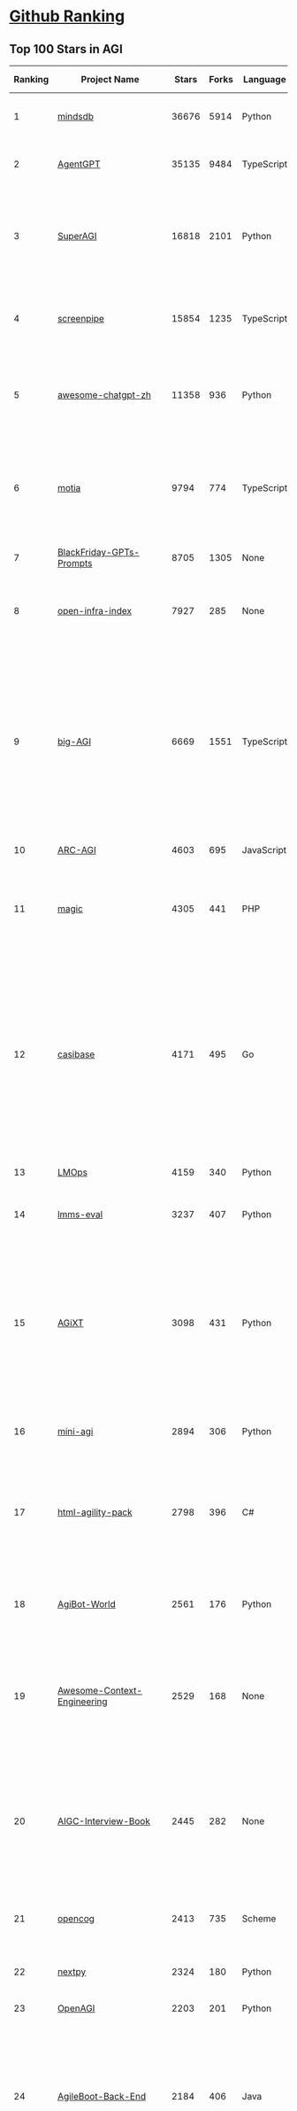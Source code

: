 [Github Ranking](../README.md)
==========

## Top 100 Stars in AGI

| Ranking | Project Name | Stars | Forks | Language | Open Issues | Description | Last Commit |
| ------- | ------------ | ----- | ----- | -------- | ----------- | ----------- | ----------- |
| 1 | [mindsdb](https://github.com/mindsdb/mindsdb) | 36676 | 5914 | Python | 58 | Federated query engine for AI - The only MCP Server you'll ever need | 2025-10-29T22:23:16Z |
| 2 | [AgentGPT](https://github.com/reworkd/AgentGPT) | 35135 | 9484 | TypeScript | 130 | 🤖 Assemble, configure, and deploy autonomous AI Agents in your browser. | 2025-04-29T01:19:32Z |
| 3 | [SuperAGI](https://github.com/TransformerOptimus/SuperAGI) | 16818 | 2101 | Python | 147 | <⚡️> SuperAGI - A dev-first open source autonomous AI agent framework. Enabling developers to build, manage & run useful autonomous agents quickly and reliably. | 2025-01-22T22:14:07Z |
| 4 | [screenpipe](https://github.com/mediar-ai/screenpipe) | 15854 | 1235 | TypeScript | 192 | AI app store powered by 24/7 desktop history.  open source \| 100% local \| dev friendly \| 24/7 screen, mic recording | 2025-09-01T20:21:42Z |
| 5 | [awesome-chatgpt-zh](https://github.com/EmbraceAGI/awesome-chatgpt-zh) | 11358 | 936 | Python | 0 | ChatGPT 中文指南🔥，ChatGPT 中文调教指南，指令指南，应用开发指南，精选资源清单，更好的使用 chatGPT 让你的生产力 up up up! 🚀 | 2024-11-05T10:24:21Z |
| 6 | [motia](https://github.com/MotiaDev/motia) | 9794 | 774 | TypeScript | 46 | Multi-Language Backend Framework that unifies APIs, background jobs, workflows, and AI Agents into a single core primitive with built-in observability and state management. | 2025-10-29T22:50:36Z |
| 7 | [BlackFriday-GPTs-Prompts](https://github.com/friuns2/BlackFriday-GPTs-Prompts) | 8705 | 1305 | None | 150 | List of free GPTs that doesn't require plus subscription  | 2024-11-08T11:03:14Z |
| 8 | [open-infra-index](https://github.com/deepseek-ai/open-infra-index) | 7927 | 285 | None | 0 | Production-tested AI infrastructure tools for efficient AGI development and community-driven innovation | 2025-05-15T02:00:43Z |
| 9 | [big-AGI](https://github.com/enricoros/big-AGI) | 6669 | 1551 | TypeScript | 246 | AI suite powered by state-of-the-art models and providing advanced AI/AGI functions. Includes AI personas, AGI functions, world-class Beam multi-model chats, text-to-image, voice, response streaming, code highlighting and execution, PDF import, presets for developers, much more. Deploy on-prem or in the cloud. | 2025-10-29T22:53:48Z |
| 10 | [ARC-AGI](https://github.com/fchollet/ARC-AGI) | 4603 | 695 | JavaScript | 26 | The Abstraction and Reasoning Corpus | 2025-04-04T21:28:40Z |
| 11 | [magic](https://github.com/dtyq/magic) | 4305 | 441 | PHP | 27 | Super Magic. The first open-source all-in-one AI productivity platform (Generalist AI Agent + Workflow Engine + IM + Online collaborative office system) | 2025-10-24T09:42:09Z |
| 12 | [casibase](https://github.com/casibase/casibase) | 4171 | 495 | Go | 49 | ⚡️AI Cloud OS: Open-source enterprise-level AI knowledge base and MCP (model-context-protocol)/A2A (agent-to-agent) management platform with admin UI, user management and Single-Sign-On⚡️, supports ChatGPT, Claude, Llama, Ollama, HuggingFace, etc., chat bot demo: https://ai.casibase.com, admin UI demo: https://ai-admin.casibase.com | 2025-10-30T01:45:29Z |
| 13 | [LMOps](https://github.com/microsoft/LMOps) | 4159 | 340 | Python | 62 | General technology for enabling AI capabilities w/ LLMs and MLLMs | 2025-06-30T11:40:51Z |
| 14 | [lmms-eval](https://github.com/EvolvingLMMs-Lab/lmms-eval) | 3237 | 407 | Python | 271 | One-for-All Multimodal Evaluation Toolkit Across Text, Image, Video, and Audio Tasks | 2025-10-29T14:35:05Z |
| 15 | [AGiXT](https://github.com/Josh-XT/AGiXT) | 3098 | 431 | Python | 1 | AGiXT is a dynamic AI Agent Automation Platform that seamlessly orchestrates instruction management and complex task execution across diverse AI providers. Combining adaptive memory, smart features, and a versatile plugin system, AGiXT delivers efficient and comprehensive AI solutions. | 2025-10-30T03:33:26Z |
| 16 | [mini-agi](https://github.com/muellerberndt/mini-agi) | 2894 | 306 | Python | 10 | MiniAGI is a simple general-purpose AI agent based on the OpenAI API. | 2023-06-14T05:47:59Z |
| 17 | [html-agility-pack](https://github.com/zzzprojects/html-agility-pack) | 2798 | 396 | C# | 79 | Html Agility Pack (HAP) is a free and open-source HTML parser written in C# to read/write DOM and supports plain XPATH or XSLT. It is a .NET code library that allows you to parse "out of the web" HTML files. | 2025-10-15T15:02:44Z |
| 18 | [AgiBot-World](https://github.com/OpenDriveLab/AgiBot-World) | 2561 | 176 | Python | 28 | [IROS 2025 Award Finalist] The Large-scale Manipulation Platform for Scalable and Intelligent Embodied Systems | 2025-10-27T06:22:13Z |
| 19 | [Awesome-Context-Engineering](https://github.com/Meirtz/Awesome-Context-Engineering) | 2529 | 168 | None | 9 |  🔥 Comprehensive survey on Context Engineering: from prompt engineering to production-grade AI systems. hundreds of papers, frameworks, and  implementation guides for LLMs and AI agents. | 2025-08-05T09:28:45Z |
| 20 | [AIGC-Interview-Book](https://github.com/WeThinkIn/AIGC-Interview-Book) | 2445 | 282 | None | 0 | 【三年面试五年模拟】AIGC算法工程师面试秘籍。涵盖AIGC、传统深度学习、自动驾驶、AI Agent、机器学习、计算机视觉、自然语言处理、强化学习、具身智能、元宇宙、AGI等AI行业面试笔试干货经验与核心知识。 | 2025-10-27T15:22:04Z |
| 21 | [opencog](https://github.com/opencog/opencog) | 2413 | 735 | Scheme | 54 | A framework for integrated Artificial Intelligence & Artificial General Intelligence (AGI) | 2025-08-26T11:35:50Z |
| 22 | [nextpy](https://github.com/dot-agent/nextpy) | 2324 | 180 | Python | 14 | 🤖Self-Modifying Framework from the Future 🔮 World's First AMS | 2024-05-01T09:46:55Z |
| 23 | [OpenAGI](https://github.com/agiresearch/OpenAGI) | 2203 | 201 | Python | 7 | OpenAGI: When LLM Meets Domain Experts | 2024-11-28T15:48:29Z |
| 24 | [AgileBoot-Back-End](https://github.com/valarchie/AgileBoot-Back-End) | 2184 | 406 | Java | 14 | 🔥   规范易于二开的全栈基础快速开发脚手架。🔥  采用Springboot + Vue 3 + Typescript + Mybatis Plus + Redis + 更面向对象的业务建模 + 面向生产的项目（非玩具项目）。你的 ⭐️ Star ⭐️，是作者更新的动力！ 欢迎小伙伴PR，一起构建一个规范的全栈项目~😆 | 2025-06-04T12:26:42Z |
| 25 | [AgileLite](https://github.com/davebs/AgileLite) | 2078 | 83 | None | 2 | Agile software development without all the burnout. | 2019-11-29T17:59:51Z |
| 26 | [FindTheChatGPTer](https://github.com/chenking2020/FindTheChatGPTer) | 2025 | 201 | None | 8 | ChatGPT爆火，开启了通往AGI的关键一步，本项目旨在汇总那些ChatGPT的开源平替们，包括文本大模型、多模态大模型等，为大家提供一些便利 | 2023-08-14T07:18:09Z |
| 27 | [agibot_x1_infer](https://github.com/AgibotTech/agibot_x1_infer) | 1743 | 533 | C++ | 18 | The inference module for AgiBot X1. | 2025-04-03T01:40:16Z |
| 28 | [agibot_x1_train](https://github.com/AgibotTech/agibot_x1_train) | 1598 | 500 | Python | 6 | The reinforcement learning training code for AgiBot X1. | 2024-10-23T04:00:36Z |
| 29 | [AgileConfig](https://github.com/dotnetcore/AgileConfig) | 1583 | 315 | C# | 32 | 基于.NET Core开发的轻量级分布式配置中心 / .NET  Core lightweight configuration server | 2025-10-20T18:06:08Z |
| 30 | [awesome-deep-rl](https://github.com/tigerneil/awesome-deep-rl) | 1481 | 221 | HTML | 0 | For deep RL and the future of AI.  | 2024-03-01T08:20:45Z |
| 31 | [vue-agile](https://github.com/lukaszflorczak/vue-agile) | 1476 | 162 | JavaScript | 42 | 🎠 A carousel component for Vue.js | 2023-01-07T15:45:31Z |
| 32 | [awesome-agile](https://github.com/lorabv/awesome-agile) | 1437 | 194 | None | 6 | Awesome List of resources on Agile Software Development. | 2024-08-10T05:59:46Z |
| 33 | [LocalAGI](https://github.com/mudler/LocalAGI) | 1271 | 186 | Go | 34 | LocalAGI is a powerful, self-hostable AI Agent platform designed for maximum privacy and flexibility. A complete drop-in replacement for OpenAI's Responses APIs with advanced agentic capabilities. No clouds.  Local AI that works on consumer-grade hardware (CPU and GPU). | 2025-10-28T17:48:23Z |
| 34 | [mp3agic](https://github.com/mpatric/mp3agic) | 1232 | 309 | Java | 53 | A java library for reading mp3 files and reading / manipulating the ID3 tags (ID3v1 and ID3v2.2 through ID3v2.4). | 2024-06-13T11:17:28Z |
| 35 | [KwaiAgents](https://github.com/KwaiKEG/KwaiAgents) | 1189 | 117 | Python | 11 | A generalized information-seeking agent system with Large Language Models (LLMs). | 2024-06-19T13:29:39Z |
| 36 | [GPT-Agent](https://github.com/SamurAIGPT/GPT-Agent) | 1186 | 114 | JavaScript | 7 | 🚀 Introducing 🐪 CAMEL: a game-changing role-playing approach for LLMs and auto-agents like BabyAGI & AutoGPT! Watch two agents 🤝 collaborate and solve tasks together, unlocking endless possibilities in #ConversationalAI, 🎮 gaming, 📚 education, and more! 🔥 | 2023-05-02T17:38:19Z |
| 37 | [hello-ai](https://github.com/xxxily/hello-ai) | 1185 | 112 | JavaScript | 0 | It's not AI that takes away your job, but the people who master the use of AI tools. The most deadly attack is a dimension-reducing strike: destroying you has nothing to do with you - from "The Three-Body Problem".         中文说明： 抢走你工作的不是AI，而是掌握使用AI工具的人。 降维打击最为致命：毁灭你，与你何干《三体》 | 2025-02-24T09:01:54Z |
| 38 | [sre](https://github.com/SmythOS/sre) | 1149 | 180 | TypeScript | 4 | The SmythOS Runtime Environment (SRE) is an open-source, cloud-native runtime for agentic AI. Secure, modular, and production-ready, it lets developers build, run, and manage intelligent agents across local, cloud, and edge environments. | 2025-10-29T16:45:16Z |
| 39 | [youCanCodeAGif](https://github.com/1-Sisyphe/youCanCodeAGif) | 1110 | 42 | Python | 1 | Can you make an High Quality Gif from A to Z only by coding? Yes. Do you want to, though? | 2018-07-15T01:06:34Z |
| 40 | [agi](https://github.com/google/agi) | 1033 | 156 | Go | 53 | Android GPU Inspector | 2025-05-19T20:22:00Z |
| 41 | [DeepWism-R2](https://github.com/DeepWism/DeepWism-R2) | 1019 | 154 | None | 0 | DeepWism R2 is a next-generation AGI system built on the T3CEDS framework (Thin-Thick-Thin Crowd Entropy Dynamics System), which redefines intelligence as a process of entropy reduction rather than attention modeling. | 2025-06-27T03:20:06Z |
| 42 | [agibot_x1_hardware](https://github.com/AgibotTech/agibot_x1_hardware) | 990 | 320 | None | 7 | The hardware design for AgiBot X1. | 2025-04-18T07:28:45Z |
| 43 | [AgentK](https://github.com/mikekelly/AgentK) | 964 | 148 | Python | 12 | An autoagentic AGI that is self-evolving and modular. | 2024-09-04T07:53:48Z |
| 44 | [GenAI_LLM_timeline](https://github.com/hollobit/GenAI_LLM_timeline) | 955 | 58 | None | 4 | ChatGPT, GenerativeAI and LLMs Timeline | 2024-05-19T23:57:02Z |
| 45 | [Teenage-AGI](https://github.com/seanpixel/Teenage-AGI) | 914 | 117 | Python | 9 | None | 2023-05-03T10:16:19Z |
| 46 | [AgileRL](https://github.com/AgileRL/AgileRL) | 837 | 66 | Python | 8 | Streamlining reinforcement learning with RLOps. State-of-the-art RL algorithms and tools, with 10x faster training through evolutionary hyperparameter optimization. | 2025-10-29T22:21:46Z |
| 47 | [aigne-framework](https://github.com/AIGNE-io/aigne-framework) | 835 | 758 | TypeScript | 8 | The functional, composable, and typescript-first AI Agent framework for real-world LLM Apps. | 2025-10-29T08:23:53Z |
| 48 | [Magick](https://github.com/Oneirocom/Magick) | 821 | 132 | TypeScript | 15 | Magick is a cutting-edge toolkit for a new kind of AI builder. Make Magick with us! | 2025-06-24T18:36:14Z |
| 49 | [babyagi-asi](https://github.com/oliveirabruno01/babyagi-asi) | 801 | 92 | Python | 6 | BabyAGI: an Autonomous and Self-Improving agent, or BASI | 2023-06-02T22:15:42Z |
| 50 | [agile-admin](https://github.com/gmingchen/agile-admin) | 768 | 172 | Vue | 0 | agile-admin vue3-element-plus-admin vue3.0 ts typescript element-plus vue-cli vue-router i18n vuex composition-api class-style vite pinia webpack  管理端 后台管理 admin模版框架 后端权限控制 动态加载路由 国际化 前端vue 后端java springboot 【私活神器，私活利器】 | 2025-09-22T06:31:13Z |
| 51 | [AGIEval](https://github.com/ruixiangcui/AGIEval) | 767 | 52 | Python | 7 | None | 2024-06-13T14:20:51Z |
| 52 | [DriveAGI](https://github.com/OpenDriveLab/DriveAGI) | 763 | 34 | Python | 10 | [CVPR 2024 Highlight] GenAD: Generalized Predictive Model for Autonomous Driving  | 2025-07-02T05:28:49Z |
| 53 | [agile_autonomy](https://github.com/uzh-rpg/agile_autonomy) | 726 | 183 | C++ | 61 | Repository Containing the Code associated with the Paper: "Learning High-Speed Flight in the Wild" | 2023-01-23T20:34:30Z |
| 54 | [AgentForge](https://github.com/DataBassGit/AgentForge) | 719 | 138 | Python | 1 | Extensible AGI Framework | 2025-09-29T23:53:17Z |
| 55 | [AgileTC](https://github.com/didi/AgileTC) | 709 | 283 | JavaScript | 46 | AgileTC is an agile test case management platform | 2024-09-06T05:43:48Z |
| 56 | [AITreasureBox](https://github.com/superiorlu/AITreasureBox) | 687 | 97 | Ruby | 2 | 🤖 Collect practical AI repos, tools, websites, papers and tutorials on AI. 实用的AI百宝箱 💎  | 2025-10-30T02:46:13Z |
| 57 | [langup-ai](https://github.com/jiran214/langup-ai) | 684 | 128 | Python | 8 | AGI 社交网络 Bot.  BiliBili \|  直播聊天数字人 \| 视频@自动回复 \| 私信bot \| 终端聊天  \|  语音交互 | 2024-03-30T11:14:28Z |
| 58 | [automata](https://github.com/emrgnt-cmplxty/automata) | 674 | 114 | Python | 21 | Automata: A self-coding agent | 2023-09-05T21:24:32Z |
| 59 | [Face-Aging-CAAE](https://github.com/ZZUTK/Face-Aging-CAAE) | 652 | 235 | Python | 34 | Age Progression/Regression by Conditional Adversarial Autoencoder | 2021-05-08T17:45:46Z |
| 60 | [we-drawing](https://github.com/liruifengv/we-drawing) | 613 | 74 | TypeScript | 1 | AI画图。每天一句中国古诗词，生成 AI 图片。 | 2025-10-28T23:01:45Z |
| 61 | [Awesome-AGI](https://github.com/EmbraceAGI/Awesome-AGI) | 550 | 52 | None | 0 | A curated list of awesome AGI frameworks, software and resources | 2023-09-27T00:01:07Z |
| 62 | [agility](https://github.com/arturadib/agility) | 538 | 67 | JavaScript | 42 | Javascript MVC for the "write less, do more" programmer | 2020-04-20T18:24:51Z |
| 63 | [agilicious](https://github.com/uzh-rpg/agilicious) | 533 | 58 | TeX | 11 | Agile flight done right!  | 2023-03-07T18:30:25Z |
| 64 | [AgentPilot](https://github.com/jbexta/AgentPilot) | 517 | 71 | Python | 2 | A versatile workflow automation platform to create, organize, and execute AI workflows, from a single LLM to complex AI-driven workflows. | 2025-07-09T02:39:01Z |
| 65 | [agit](https://github.com/rtyley/agit) | 515 | 111 | Java | 64 | Agit - Git client for Android | 2021-12-31T12:32:00Z |
| 66 | [MMMU](https://github.com/MMMU-Benchmark/MMMU) | 511 | 45 | Python | 0 | This repo contains evaluation code for the paper "MMMU: A Massive Multi-discipline Multimodal Understanding and Reasoning Benchmark for Expert AGI" | 2025-05-19T15:02:59Z |
| 67 | [ARC-AGI-2](https://github.com/arcprize/ARC-AGI-2) | 502 | 82 | None | 15 | None | 2025-05-22T21:16:54Z |
| 68 | [AgileJS](https://github.com/drawcall/AgileJS) | 499 | 61 | JavaScript | 2 | AgileJS - The Css3 Creation Engine 🍖🌭🍔  | 2021-11-18T08:28:41Z |
| 69 | [Awesome-AGI-Agents](https://github.com/yzfly/Awesome-AGI-Agents) | 487 | 35 | None | 0 | 🤖 Awesome list of AGI Agents. Agents 精选资源合集. | 2023-10-31T02:03:23Z |
| 70 | [Agile_Data_Code_2](https://github.com/rjurney/Agile_Data_Code_2) | 462 | 309 | Jupyter Notebook | 0 | Code for Agile Data Science 2.0, O'Reilly 2017, Second Edition | 2024-06-18T01:39:38Z |
| 71 | [AgileMapper](https://github.com/agileobjects/AgileMapper) | 462 | 28 | C# | 12 | A zero-configuration, highly-configurable, unopinionated object mapper with viewable execution plans. Flattens, unflattens, deep clones, merges, updates and projects queries. .NET 3.5+ and .NET Standard 1.0+. | 2022-09-25T09:05:35Z |
| 72 | [VCPToolBox](https://github.com/lioensky/VCPToolBox) | 455 | 102 | JavaScript | 18 | 一个全新的，强大的AI-API-工具交互范式AGI社群系统。独立多Agent封装，非线性超异步工作流，交叉记忆网络，六大插件协议，完整Websocket和WebDav功能，支持分布式部署和算力均衡！ | 2025-10-29T08:54:05Z |
| 73 | [agency](https://github.com/operand/agency) | 447 | 24 | Python | 4 | A fast and minimal framework for building agentic systems | 2025-10-28T22:46:47Z |
| 74 | [bigcodebench](https://github.com/bigcode-project/bigcodebench) | 441 | 56 | Python | 24 | [ICLR'25] BigCodeBench: Benchmarking Code Generation Towards AGI | 2025-10-15T08:47:33Z |
| 75 | [Awesome-AGI](https://github.com/ArronAI007/Awesome-AGI) | 439 | 47 | Jupyter Notebook | 0 | AGI资料汇总学习（主要包括LLM和AIGC），持续更新...... | 2025-10-28T16:02:10Z |
| 76 | [lmms-engine](https://github.com/EvolvingLMMs-Lab/lmms-engine) | 439 | 13 | Python | 2 | A simple, unified multimodal models training engine. Lean, flexible, and built for hacking at scale. | 2025-10-29T09:33:39Z |
| 77 | [AgileCoder](https://github.com/FSoft-AI4Code/AgileCoder) | 437 | 55 | Python | 10 | [FORGE 2025] Incorporating Agile methodology into agents to create complex real-world softwares | 2024-10-15T08:33:19Z |
| 78 | [agithub](https://github.com/mozilla/agithub) | 429 | 63 | Python | 17 | Agnostic Github client API -- An EDSL for connecting to REST servers | 2024-06-24T18:35:09Z |
| 79 | [PromptInject](https://github.com/agencyenterprise/PromptInject) | 428 | 42 | Python | 2 | PromptInject is a framework that assembles prompts in a modular fashion to provide a quantitative analysis of the robustness of LLMs to adversarial prompt attacks. 🏆 Best Paper Awards @ NeurIPS ML Safety Workshop 2022 | 2024-02-26T14:55:14Z |
| 80 | [welsonjs](https://github.com/gnh1201/welsonjs) | 418 | 24 | JavaScript | 64 | WelsonJS - Build a Windows app on the Windows built-in JavaScript engine | 2025-10-28T07:36:59Z |
| 81 | [AGImagePickerController](https://github.com/arturgrigor/AGImagePickerController) | 417 | 158 | Objective-C | 17 | None | 2016-02-10T22:54:52Z |
| 82 | [opennars](https://github.com/opennars/opennars) | 400 | 84 | Java | 75 | OpenNARS for Research 3.0+ | 2021-03-31T20:22:27Z |
| 83 | [agisdk](https://github.com/agi-inc/agisdk) | 395 | 21 | Python | 2 | AGI SDK | 2025-10-29T06:31:41Z |
| 84 | [AGi18n](https://github.com/angelolloqui/AGi18n) | 389 | 56 | Objective-C | 1 | Utility to easily localize your XIB/Storyboard files on iOS apps and extracting texts from code and XIB files into a Localizable strings | 2018-10-06T09:51:30Z |
| 85 | [anda](https://github.com/ldclabs/anda) | 388 | 47 | Rust | 0 | 🤖 An AI agent framework built with Rust, powered by ICP and TEEs. | 2025-10-14T06:22:54Z |
| 86 | [BabyAGIChatGPT](https://github.com/Doriandarko/BabyAGIChatGPT) | 376 | 57 | Python | 5 | A ChatGPT plugin to run BabyAI directly in the chat interface | 2023-07-02T06:38:48Z |
| 87 | [AgileGAN](https://github.com/GuoxianSong/AgileGAN) | 374 | 13 | None | 3 | Official repo for paper "AgileGAN: Stylizing Portraits by Inversion-Consistent Transfer Learning" | 2022-08-09T02:37:21Z |
| 88 | [lionagi](https://github.com/khive-ai/lionagi) | 369 | 70 | Python | 5 | AGI SDK | 2025-10-27T07:30:40Z |
| 89 | [AGI-survey](https://github.com/ulab-uiuc/AGI-survey) | 360 | 26 | None | 0 | None | 2025-06-18T01:48:37Z |
| 90 | [dynasaur](https://github.com/adobe-research/dynasaur) | 349 | 29 | Python | 2 | Official repository for "DynaSaur: Large Language Agents Beyond Predefined Actions" | 2024-12-21T19:19:41Z |
| 91 | [awesome-agi-cocosci](https://github.com/SHI-Yu-Zhe/awesome-agi-cocosci) | 347 | 27 | TeX | 0 | An awesome & curated list for Artificial General Intelligence, an emerging inter-discipline field that combines artificial intelligence and computational cognitive sciences. | 2025-10-30T03:21:43Z |
| 92 | [openagi](https://github.com/aiplanethub/openagi) | 332 | 75 | Jupyter Notebook | 6 | Paving the way for open agents and AGI for all. | 2025-02-25T11:22:33Z |
| 93 | [HE](https://github.com/jiaxiaogang/HE) | 332 | 51 | Objective-C | 0 | 螺旋熵减系统 | 2025-06-14T01:32:37Z |
| 94 | [DeepWism-miRNA](https://github.com/DeepWism/DeepWism-miRNA) | 329 | 49 | None | 0 | A L4 innovative AGI System Empowering miRNA Drug Discovery | 2025-07-01T11:33:31Z |
| 95 | [awesome-artificial-general-intelligence](https://github.com/freeman42x/awesome-artificial-general-intelligence) | 320 | 55 | None | 2 | Resources about Artificial General Intelligence | 2024-06-21T12:44:30Z |
| 96 | [arc-agi-benchmarking](https://github.com/arcprize/arc-agi-benchmarking) | 319 | 49 | Python | 2 | Testing baseline LLMs performance across various models | 2025-10-09T16:45:31Z |
| 97 | [BlockAGI](https://github.com/orgexyz/BlockAGI) | 313 | 48 | Python | 8 | Your Self-Hosted, Hackable Research Agent Inspired by AutoGPT | 2023-11-19T04:10:24Z |
| 98 | [agilebill](https://github.com/tony-landis/agilebill) | 307 | 174 | SQL | 6 | Open source billing and invoicing | 2014-05-18T17:33:39Z |
| 99 | [panda-agi](https://github.com/sinaptik-ai/panda-agi) | 304 | 49 | Python | 1 | PandaAGI provides a simple, intuitive API for building general AI agents in just a few lines of code | 2025-09-30T15:38:27Z |
| 100 | [AgIsoStack-plus-plus](https://github.com/Open-Agriculture/AgIsoStack-plus-plus) | 304 | 74 | C++ | 28 | AgIsoStack++ is the completely free open-source C++ ISOBUS library for everyone | 2025-10-28T13:31:06Z |


